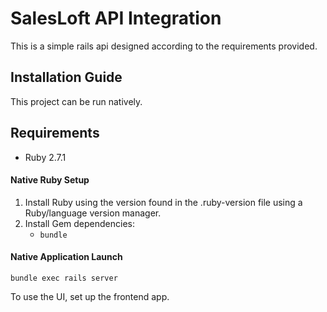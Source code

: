 # SalesLoft API Integration
This is a simple rails api designed according to the requirements provided.

## Installation Guide
This project can be run natively.

## Requirements
- Ruby 2.7.1

#### Native Ruby Setup
1. Install Ruby using the version found in the .ruby-version file using a Ruby/language version manager.
2. Install Gem dependencies:
   * `bundle`

#### Native Application Launch

`bundle exec rails server`

To use the UI, set up the frontend app.
